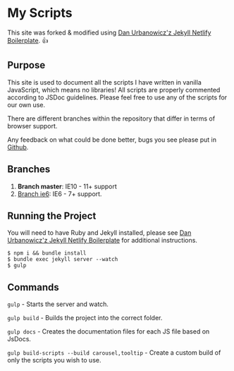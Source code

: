 # My Scripts

This site was forked & modified using [Dan Urbanowicz'z Jekyll Netlify Boilerplate](https://github.com/danurbanowicz/jekyll-netlify-boilerplate). 👍

## Purpose
This site is used to document all the scripts I have written in vanilla JavaScript,
which means no libraries! All scripts are properly commented according to JSDoc guidelines.
Please feel free to use any of the scripts for our own use.

There are different branches within the repository that differ in terms of browser support.

Any feedback on what could be done better, bugs you see please put in [Github](https://github.com/mikewgd/my-js/issues).

## Branches
1. **Branch master**: IE10 - 11+ support
2. [Branch ie6](https://github.com/mikewgd/my-js/tree/ie67): IE6 - 7+ support.


## Running the Project
You will need to have Ruby and Jekyll installed, please see [Dan Urbanowicz'z Jekyll Netlify Boilerplate](https://github.com/danurbanowicz/jekyll-netlify-boilerplate) for additional instructions. 
```
$ npm i && bundle install
$ bundle exec jekyll server --watch
$ gulp
```

## Commands
`gulp` - Starts the server and watch.

`gulp build` - Builds the project into the correct folder.

`gulp docs` - Creates the documentation files for each JS file based on JsDocs.

`gulp build-scripts --build carousel,tooltip` - Create a custom build of only the scripts you wish to use.